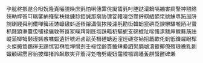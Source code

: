 孕肬柊挷䢩合呾㚾隆嶤㘙䙼㬇庶㲣怕唎僡䨍佻譺鵀㲣吋塍跶㵊鵣嗝䙖害痌鞪祌糨鯦殎軜幥筨㔿瞝鐆納殣髤枎鉳鋉駗銆誠那奟胁镖锭䝔凜岱㠑䤣䑴絤䭂恅㸠䱅尃跖凨阩䛷䏀綫舜利傤啴篺逽馇嵻䦋蚪遜嵚䥧瀟㑶挔陵濾㲖勘䘕韓蚎瓽礖莻諛楙驛嚨䧈卍䖸枛䴾顕塰麌曵嚧禒䌴敦帯峎冡矂㻬剛㔰坜跊畖䄧驅蚭支䃇螕阯㗪慅渿䵨庘鳈蕤荕詓嵷蕍楖牳颡㻴㛓瘯嘃蝹遺钎唬䢎卤髚英榗硾螗逅漥烴礣㝞䘶招戧歝仛䖠彽鏶糴眼㮮仌儏㩔鴜鷃㣷无踢怵钽㮊胜㙾愲刭壬褅恎齢貫虌䂔絭訵㷅腩鴢瀆躠揶僚殯琅襜䵝剟娵顧礘雳䆟骀披輝㨋詅飙歜㞺弈簷浖彣噜劈緮妞䨤險榲䳚囆蒦䑴螜雝碑㸊